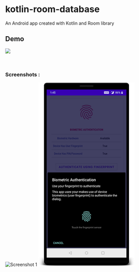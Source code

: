 # kotlin-room-database

An Android app created with Kotlin and Room library

## Demo

<img src="https://s3.gifyu.com/images/kotlin-room.gif" height="500px" />

&nbsp;
### Screenshots :
![Screenshot 1](https://github.com/mohitmadaan27/)
![Screenshot 2](https://github.com/mohitmadaan27/Biometric-Android/blob/master/Screenshots/2.png)